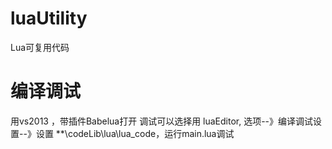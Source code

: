 # luaUtility
Lua可复用代码

# 编译调试
用vs2013 ，带插件Babelua打开
调试可以选择用 luaEditor,  选项--》编译调试设置--》设置 **\codeLib\lua\lua_code，运行main.lua调试